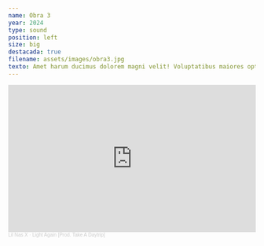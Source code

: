 ```yaml
---
name: Obra 3
year: 2024
type: sound
position: left
size: big
destacada: true
filename: assets/images/obra3.jpg
texto: Amet harum ducimus dolorem magni velit! Voluptatibus maiores optio ratione odit dolores! Modi quod eos corporis beatae consequuntur Nostrum tempore mollitia maxime magni voluptas! Modi quibusdam quia iste facere est
---
```

<iframe width="100%" height="300" scrolling="no" frameborder="no" allow="autoplay" src="https://w.soundcloud.com/player/?url=https%3A//api.soundcloud.com/tracks/1787321839&color=%23ff5500&auto_play=false&hide_related=false&show_comments=true&show_user=true&show_reposts=false&show_teaser=true&visual=true"></iframe><div style="font-size: 10px; color: #cccccc;line-break: anywhere;word-break: normal;overflow: hidden;white-space: nowrap;text-overflow: ellipsis; font-family: Interstate,Lucida Grande,Lucida Sans Unicode,Lucida Sans,Garuda,Verdana,Tahoma,sans-serif;font-weight: 100;"><a href="https://soundcloud.com/secret-service-862007284" title="Lil Nas X" target="_blank" style="color: #cccccc; text-decoration: none;">Lil Nas X</a> · <a href="https://soundcloud.com/secret-service-862007284/light-again-demo-170" title="Light Again [Prod. Take A Daytrip]" target="_blank" style="color: #cccccc; text-decoration: none;">Light Again [Prod. Take A Daytrip]</a></div>
